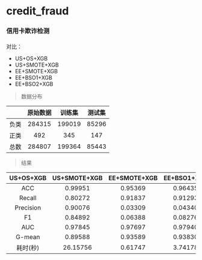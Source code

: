 # credit_fraud
### 信用卡欺诈检测

####  

对比：
* US+OS+XGB
* US+SMOTE+XGB
* EE+SMOTE+XGB
* EE+BSO1+XGB
* EE+BSO2+XGB

> 数据分布

|      |原始数据 |训练集 |测试集|
|:-----:|:-----:|:-----:|:-----:| 
| 负类 | 284315 | 199019 | 85296 |
| 正类 |   492  |   345  |   147 |
| 总数 | 284807 | 199364 | 85443 |	

> 结果
			
|US+OS+XGB|US+SMOTE+XGB| EE+SMOTE+XGB| EE+BSO1+XGB| EE+BSO2+XGB| 
|:-----:|:-----:|:-----:|:-----:| :-----:| 
| ACC	| 0.99951 | 0.95369 | 0.96435 | 0.94399 | 0.92084 | 
| Recall	| 0.80272 | 0.91837 | 0.91293 | 0.93197 | 0.94830 
| Precision	| 0.90076 | 0.03309 | 0.04340 | 0.02811 | 0.02052 | 
| F1	| 0.84892 | 	0.06388 | 	0.08276 	| 0.05456 | 	0.04016 | 
| AUC	| 0.97845 	| 0.97697 | 	0.97940 | 	0.97991 | 	0.98214 | 
| G-mean| 	0.89588 | 	0.93589 | 	0.93830 | 	0.93795 	| 0.93444 | 
| 耗时(秒)	| 26.15756 | 	0.61747 | 	3.74178 	| 3.88583 	| 5.92279 




